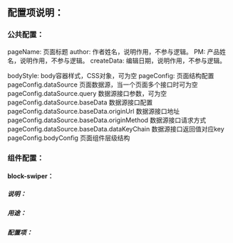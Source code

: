 ## 配置项说明：

### 公共配置：
pageName:  页面标题
author:  作者姓名，说明作用，不参与逻辑。
PM:  产品姓名，说明作用，不参与逻辑。
createData:  编辑日期，说明作用，不参与逻辑。

bodyStyle:  body容器样式，CSS对象，可为空
pageConfig:  页面结构配置
pageConfig.dataSource  页面数据源，当一个页面多个接口时可为空
pageConfig.dataSource.query  数据源接口参数，可为空
pageConfig.dataSource.baseData  数据源接口配置
pageConfig.dataSource.baseData.originUrl  数据源接口地址
pageConfig.dataSource.baseData.originMethod  数据源接口请求方式
pageConfig.dataSource.baseData.dataKeyChain  数据源接口返回值对应key
pageConfig.bodyConfig  页面组件层级结构


### 组件配置：

#### block-swiper：
##### 说明：
##### 用途：
##### 配置项：